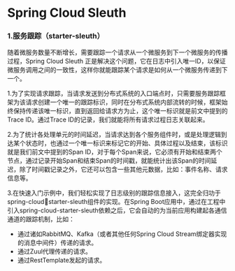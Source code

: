 # Spring Cloud Sleuth

### 1.服务跟踪（starter-sleuth）

随着微服务数量不断增长，需要跟踪一个请求从一个微服务到下一个微服务的传播过程，Spring Cloud Sleuth 正是解决这个问题，它在日志中引入唯一ID，以保证微服务调用之间的一致性，这样你就能跟踪某个请求是如何从一个微服务传递到下一个。

1.为了实现请求跟踪，当请求发送到分布式系统的入口端点时，只需要服务跟踪框架为该请求创建一个唯一的跟踪标识，同时在分布式系统内部流转的时候，框架始终保持传递该唯一标识，直到返回给请求方为止，这个唯一标识就是前文中提到的Trace ID。通过Trace ID的记录，我们就能将所有请求过程日志关联起来。

2.为了统计各处理单元的时间延迟，当请求达到各个服务组件时，或是处理逻辑到达某个状态时，也通过一个唯一标识来标记它的开始、具体过程以及结束，该标识就是我们前文中提到的Span ID，对于每个Span来说，它必须有开始和结束两个节点，通过记录开始Span和结束Span的时间戳，就能统计出该Span的时间延迟，除了时间戳记录之外，它还可以包含一些其他元数据，比如：事件名称、请求信息等。

3.在快速入门示例中，我们轻松实现了日志级别的跟踪信息接入，这完全归功于spring-cloudstarter-sleuth组件的实现。在Spring Boot应用中，通过在工程中引入spring-cloud-starter-sleuth依赖之后，它会自动的为当前应用构建起各通信通道的跟踪机制，比如：

- 通过诸如RabbitMQ、Kafka（或者其他任何Spring Cloud Stream绑定器实现的消息中间件）传递的请求。
- 通过Zuul代理传递的请求。
- 通过RestTemplate发起的请求。